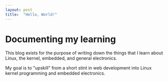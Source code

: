 ```yaml
---
layout: post
title:  "Hello, World!"
---
```


# Documenting my learning

This blog exists for the purpose of writing down the things that I learn about Linux, the kernel, embedded, and general electronics.

My goal is to "upskill" from a short stint in web development into Linux kernel programming and embedded electronics.